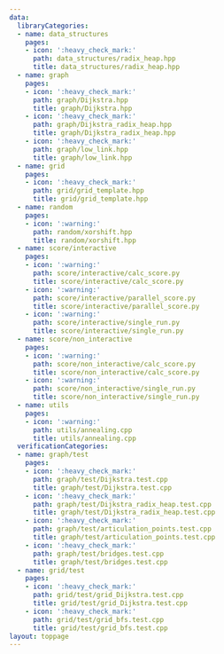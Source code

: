 ```yaml
---
data:
  libraryCategories:
  - name: data_structures
    pages:
    - icon: ':heavy_check_mark:'
      path: data_structures/radix_heap.hpp
      title: data_structures/radix_heap.hpp
  - name: graph
    pages:
    - icon: ':heavy_check_mark:'
      path: graph/Dijkstra.hpp
      title: graph/Dijkstra.hpp
    - icon: ':heavy_check_mark:'
      path: graph/Dijkstra_radix_heap.hpp
      title: graph/Dijkstra_radix_heap.hpp
    - icon: ':heavy_check_mark:'
      path: graph/low_link.hpp
      title: graph/low_link.hpp
  - name: grid
    pages:
    - icon: ':heavy_check_mark:'
      path: grid/grid_template.hpp
      title: grid/grid_template.hpp
  - name: random
    pages:
    - icon: ':warning:'
      path: random/xorshift.hpp
      title: random/xorshift.hpp
  - name: score/interactive
    pages:
    - icon: ':warning:'
      path: score/interactive/calc_score.py
      title: score/interactive/calc_score.py
    - icon: ':warning:'
      path: score/interactive/parallel_score.py
      title: score/interactive/parallel_score.py
    - icon: ':warning:'
      path: score/interactive/single_run.py
      title: score/interactive/single_run.py
  - name: score/non_interactive
    pages:
    - icon: ':warning:'
      path: score/non_interactive/calc_score.py
      title: score/non_interactive/calc_score.py
    - icon: ':warning:'
      path: score/non_interactive/single_run.py
      title: score/non_interactive/single_run.py
  - name: utils
    pages:
    - icon: ':warning:'
      path: utils/annealing.cpp
      title: utils/annealing.cpp
  verificationCategories:
  - name: graph/test
    pages:
    - icon: ':heavy_check_mark:'
      path: graph/test/Dijkstra.test.cpp
      title: graph/test/Dijkstra.test.cpp
    - icon: ':heavy_check_mark:'
      path: graph/test/Dijkstra_radix_heap.test.cpp
      title: graph/test/Dijkstra_radix_heap.test.cpp
    - icon: ':heavy_check_mark:'
      path: graph/test/articulation_points.test.cpp
      title: graph/test/articulation_points.test.cpp
    - icon: ':heavy_check_mark:'
      path: graph/test/bridges.test.cpp
      title: graph/test/bridges.test.cpp
  - name: grid/test
    pages:
    - icon: ':heavy_check_mark:'
      path: grid/test/grid_Dijkstra.test.cpp
      title: grid/test/grid_Dijkstra.test.cpp
    - icon: ':heavy_check_mark:'
      path: grid/test/grid_bfs.test.cpp
      title: grid/test/grid_bfs.test.cpp
layout: toppage
---
```

